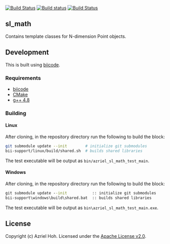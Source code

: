 [![Build Status](https://travis-ci.org/azriel91/sl_math.svg?branch=master)](https://travis-ci.org/azriel91/sl_math) [![Build status](https://ci.appveyor.com/api/projects/status/dbpu2vkdf9iv4lrn/branch/master?svg=true)](https://ci.appveyor.com/project/azriel91/sl-math/branch/master) [![Build Status](https://webapi.biicode.com/v1/badges/azriel/azriel/sl_math/master)](https://www.biicode.com/azriel/sl_math)

## sl\_math

Contains template classes for N-dimension Point objects.

## Development

This is built using [biicode](https://www.biicode.com/).

### Requirements

* [biicode](https://www.biicode.com/downloads)
* [CMake](http://www.cmake.org/install/)
* [g++ 4.8](https://gcc.gnu.org/)

### Building

#### Linux

After cloning, in the repository directory run the following to build the block:

```bash
git submodule update --init        # initialize git submodules
bii-support/linux/build/shared.sh  # builds shared libraries
```

The test executable will be output as `bin/azriel_sl_math_test_main`.

#### Windows

After cloning, in the repository directory run the following to build the block:

```bat
git submodule update --init           :: initialize git submodules
bii-support\windows\build\shared.bat  :: builds shared libraries
```

The test executable will be output as `bin\azriel_sl_math_test_main.exe`.

## License

Copyright (c) Azriel Hoh. Licensed under the [Apache License v2.0](http://www.apache.org/licenses/LICENSE-2.0).
